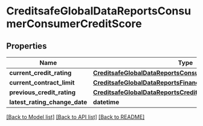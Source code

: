 # CreditsafeGlobalDataReportsConsumerConsumerCreditScore

## Properties
Name | Type | Description | Notes
------------ | ------------- | ------------- | -------------
**current_credit_rating** | [**CreditsafeGlobalDataReportsConsumerConsumerCreditRating**](CreditsafeGlobalDataReportsConsumerConsumerCreditRating.md) |  | [optional] 
**current_contract_limit** | [**CreditsafeGlobalDataReportsFinancialValue1SystemDecimal**](CreditsafeGlobalDataReportsFinancialValue1SystemDecimal.md) |  | [optional] 
**previous_credit_rating** | [**CreditsafeGlobalDataReportsCreditRating**](CreditsafeGlobalDataReportsCreditRating.md) |  | [optional] 
**latest_rating_change_date** | **datetime** |  | [optional] 

[[Back to Model list]](../README.md#documentation-for-models) [[Back to API list]](../README.md#documentation-for-api-endpoints) [[Back to README]](../README.md)

